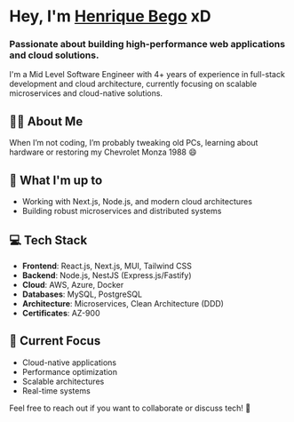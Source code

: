 # Hey, I'm [Henrique Bego](https://www.henriquebego.com.br/) xD

### Passionate about building high-performance web applications and cloud solutions.

I'm a Mid Level Software Engineer with 4+ years of experience in full-stack development and cloud architecture, currently focusing on scalable microservices and cloud-native solutions.

## 👨‍💻 About Me

When I’m not coding, I’m probably tweaking old PCs, learning about hardware or restoring my Chevrolet Monza 1988 😄


## 🚀 What I'm up to

- Working with Next.js, Node.js, and modern cloud architectures
- Building robust microservices and distributed systems

## 💻 Tech Stack

- **Frontend**: React.js, Next.js, MUI, Tailwind CSS
- **Backend**: Node.js, NestJS (Express.js/Fastify)
- **Cloud**: AWS, Azure, Docker
- **Databases**: MySQL, PostgreSQL
- **Architecture**: Microservices, Clean Architecture (DDD)
- **Certificates**: AZ-900

## 🎯 Current Focus

- Cloud-native applications
- Performance optimization
- Scalable architectures
- Real-time systems

Feel free to reach out if you want to collaborate or discuss tech! 🤝
